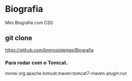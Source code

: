# Biografia
Mini Biografia com CSS

## git clone 
https://github.com/brenosistemas/Biografia

### Para rodar com o Tomcat.
mvnw org.apache.tomcat.maven:tomcat7-maven-plugin:run